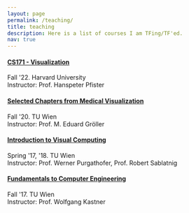 ```yaml
---
layout: page
permalink: /teaching/
title: teaching
description: Here is a list of courses I am TFing/TF'ed.
nav: true
---
```


#### [CS171 - Visualization](https://www.cs171.org/2022/)
Fall '22. Harvard University \
Instructor: Prof. Hanspeter Pfister

#### [Selected Chapters from Medical Visualization](https://www.cg.tuwien.ac.at/courses/MedVis/VU/2020W)
Fall '20. TU Wien \
Instructor: Prof. M. Eduard Gröller

#### [Introduction to Visual Computing](https://www.cg.tuwien.ac.at/index.php/courses/EinfVisComp/VU/2021S)
Spring '17, '18. TU Wien \
Instructor: Prof. Werner Purgathofer, Prof. Robert Sablatnig

#### [Fundamentals to Computer Engineering](https://tiss.tuwien.ac.at/course/courseDetails.xhtml?dswid=1105&dsrid=247&courseNr=183579&semester=2020W)
Fall '17. TU Wien \
Instructor: Prof. Wolfgang Kastner

